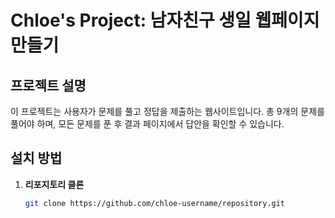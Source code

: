 # Chloe's Project: 남자친구 생일 웹페이지만들기
## 프로젝트 설명
이 프로젝트는 사용자가 문제를 풀고 정답을 제출하는 웹사이트입니다. 총 9개의 문제를 풀어야 하며, 모든 문제를 푼 후 결과 페이지에서 답안을 확인할 수 있습니다.

## 설치 방법
1. **리포지토리 클론**
   ```bash
   git clone https://github.com/chloe-username/repository.git
